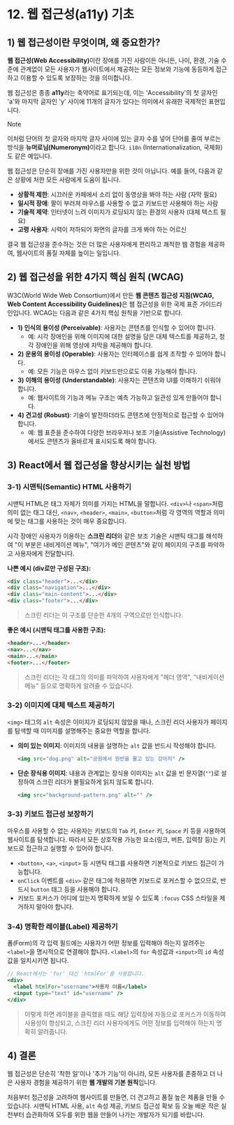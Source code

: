# 12. 웹 접근성(a11y) 기초

## 1) 웹 접근성이란 무엇이며, 왜 중요한가?

<strong>웹 접근성(Web Accessibility)</strong>이란 장애를 가진 사람이든 아니든, 나이, 환경, 기술 수준에 관계없이 모든 사용자가 웹사이트에서 제공하는 모든 정보와 기능에 동등하게 접근하고 이용할 수 있도록 보장하는 것을 의미합니다.

웹 접근성은 종종 **a11y**라는 축약어로 표기되는데, 이는 'Accessibility'의 첫 글자인 'a'와 마지막 글자인 'y' 사이에 11개의 글자가 있다는 의미에서 유래한 국제적인 표현입니다.

> [!NOTE]
> 이처럼 단어의 첫 글자와 마지막 글자 사이에 있는 글자 수를 넣어 단어를 줄여 부르는 방식을 <strong>뉴머로님(Numeronym)</strong>이라고 합니다. `i18n` (Internationalization, 국제화)도 같은 예입니다.

웹 접근성은 단순히 장애를 가진 사용자만을 위한 것이 아닙니다. 예를 들어, 다음과 같은 상황에 처한 모든 사람에게 도움이 됩니다.

-   **상황적 제한**: 시끄러운 카페에서 소리 없이 동영상을 봐야 하는 사람 (자막 필요)
-   **일시적 장애**: 팔이 부러져 마우스를 사용할 수 없고 키보드만 사용해야 하는 사람
-   **기술적 제약**: 인터넷이 느려 이미지가 로딩되지 않는 환경의 사용자 (대체 텍스트 필요)
-   **고령 사용자**: 시력이 저하되어 화면의 글자를 크게 봐야 하는 어르신

결국 웹 접근성을 준수하는 것은 더 많은 사용자에게 편리하고 쾌적한 웹 경험을 제공하여, 웹사이트의 품질 자체를 높이는 일입니다.

## 2) 웹 접근성을 위한 4가지 핵심 원칙 (WCAG)

W3C(World Wide Web Consortium)에서 만든 <strong>웹 콘텐츠 접근성 지침(WCAG, Web Content Accessibility Guidelines)</strong>은 웹 접근성을 위한 국제 표준 가이드라인입니다. WCAG는 다음과 같은 4가지 핵심 원칙을 기반으로 합니다.

-   **1) 인식의 용이성 (Perceivable)**: 사용자는 콘텐츠를 인식할 수 있어야 합니다.
    -   예: 시각 장애인을 위해 이미지에 대한 설명을 담은 대체 텍스트를 제공하고, 청각 장애인을 위해 영상에 자막을 제공해야 합니다.
-   **2) 운용의 용이성 (Operable)**: 사용자는 인터페이스를 쉽게 조작할 수 있어야 합니다.
    -   예: 모든 기능은 마우스 없이 키보드만으로도 이용 가능해야 합니다.
-   **3) 이해의 용이성 (Understandable)**: 사용자는 콘텐츠와 UI를 이해하기 쉬워야 합니다.
    -   예: 웹사이트의 기능과 메뉴 구조는 예측 가능하고 일관성 있게 만들어야 합니다.
-   **4) 견고성 (Robust)**: 기술이 발전하더라도 콘텐츠에 안정적으로 접근할 수 있어야 합니다.
    -   예: 웹 표준을 준수하여 다양한 브라우저나 보조 기술(Assistive Technology)에서도 콘텐츠가 올바르게 표시되도록 해야 합니다.

## 3) React에서 웹 접근성을 향상시키는 실천 방법

### 3-1) 시맨틱(Semantic) HTML 사용하기

시맨틱 HTML은 태그 자체가 의미를 가지는 HTML을 말합니다. `<div>`나 `<span>`처럼 의미 없는 태그 대신, `<nav>`, `<header>`, `<main>`, `<button>`처럼 각 영역의 역할과 의미에 맞는 태그를 사용하는 것이 매우 중요합니다.

시각 장애인 사용자가 이용하는 **스크린 리더**와 같은 보조 기술은 시맨틱 태그를 해석하여 "이 부분은 내비게이션 메뉴", "여기가 메인 콘텐츠"와 같이 페이지의 구조를 파악하고 사용자에게 전달합니다.

**나쁜 예시 (div로만 구성된 구조):**
```html
<div class="header">...</div>
<div class="navigation">...</div>
<div class="main-content">...</div>
<div class="footer">...</div>
```
> 스크린 리더는 이 구조를 단순한 4개의 구역으로만 인식합니다.

**좋은 예시 (시맨틱 태그를 사용한 구조):**
```html
<header>...</header>
<nav>...</nav>
<main>...</main>
<footer>...</footer>
```
> 스크린 리더는 각 태그의 의미를 파악하여 사용자에게 "헤더 영역", "내비게이션 메뉴" 등으로 명확하게 알려줄 수 있습니다.

### 3-2) 이미지에 대체 텍스트 제공하기

`<img>` 태그의 `alt` 속성은 이미지가 로딩되지 않았을 때나, 스크린 리더 사용자가 페이지를 탐색할 때 이미지를 설명해주는 중요한 역할을 합니다.

-   **의미 있는 이미지**: 이미지의 내용을 설명하는 `alt` 값을 반드시 작성해야 합니다.
    ```jsx
    <img src="dog.png" alt="공원에서 원반을 물고 있는 강아지" />
    ```
-   **단순 장식용 이미지**: 내용과 관계없는 장식용 이미지는 `alt` 값을 빈 문자열(`""`)로 설정하여 스크린 리더가 불필요하게 읽지 않도록 합니다.
    ```jsx
    <img src="background-pattern.png" alt="" />
    ```

### 3-3) 키보드 접근성 보장하기

마우스를 사용할 수 없는 사용자는 키보드의 `Tab` 키, `Enter` 키, `Space` 키 등을 사용하여 웹사이트를 탐색합니다. 따라서 모든 상호작용 가능한 요소(링크, 버튼, 입력창 등)는 키보드로 접근하고 실행할 수 있어야 합니다.

-   `<button>`, `<a>`, `<input>` 등 시맨틱 태그를 사용하면 기본적으로 키보드 접근이 가능합니다.
-   `onClick` 이벤트를 `<div>` 같은 태그에 적용하면 키보드로 포커스할 수 없으므로, 반드시 `button` 태그 등을 사용해야 합니다.
-   키보드 포커스가 어디에 있는지 명확하게 보일 수 있도록 `:focus` CSS 스타일을 제거하지 말아야 합니다.

### 3-4) 명확한 레이블(Label) 제공하기

폼(Form)의 각 입력 필드에는 사용자가 어떤 정보를 입력해야 하는지 알려주는 `<label>`을 명시적으로 연결해야 합니다. `<label>`의 `for` 속성값과 `<input>`의 `id` 속성값을 일치시키면 됩니다.

```jsx
// React에서는 'for' 대신 'htmlFor'를 사용합니다.
<div>
  <label htmlFor="username">사용자 이름</label>
  <input type="text" id="username" />
</div>
```
> 이렇게 하면 레이블을 클릭했을 때도 해당 입력창에 자동으로 포커스가 이동하여 사용성이 향상되고, 스크린 리더 사용자에게도 어떤 정보를 입력해야 하는지 명확히 알려줍니다.

## 4) 결론

웹 접근성은 단순히 '착한 일'이나 '추가 기능'이 아니라, 모든 사용자를 존중하고 더 나은 사용자 경험을 제공하기 위한 **웹 개발의 기본 원칙**입니다.

처음부터 접근성을 고려하여 웹사이트를 만들면, 더 견고하고 품질 높은 제품을 만들 수 있습니다. 시맨틱 HTML 사용, `alt` 속성 제공, 키보드 접근성 확보 등 오늘 배운 작은 실천부터 습관화하여 모두를 위한 웹을 만들어 나가는 개발자가 되기를 바랍니다. 